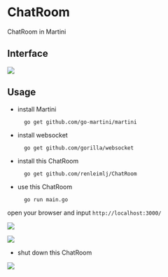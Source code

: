 # ChatRoom
ChatRoom in Martini

## Interface

![](https://s1.ax1x.com/2017/11/04/0YCgs.png)

## Usage

* install Martini

        go get github.com/go-martini/martini

* install websocket

        go get github.com/gorilla/websocket

* install this ChatRoom

        go get github.com/renleimlj/ChatRoom

* use this ChatRoom

        go run main.go

open your browser and input `http://localhost:3000/`

![](https://s1.ax1x.com/2017/11/04/0wxLd.png)

![](https://s1.ax1x.com/2017/11/05/0geIJ.png)

* shut down this ChatRoom

![](https://s1.ax1x.com/2017/11/05/0guGR.png)